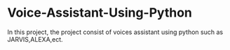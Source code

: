 # Voice-Assistant-Using-Python
In this project, the project consist of voices assistant using python such as JARVIS,ALEXA,ect.
